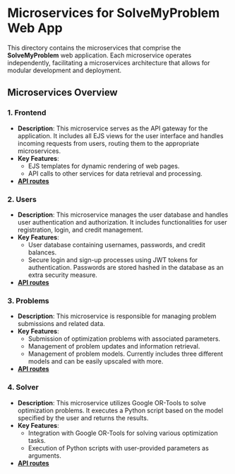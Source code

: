 # Microservices for SolveMyProblem Web App

This directory contains the microservices that comprise the **SolveMyProblem** web application. Each microservice operates independently, facilitating a microservices architecture that allows for modular development and deployment.

## Microservices Overview

### 1. Frontend
- **Description**: This microservice serves as the API gateway for the application. It includes all EJS views for the user interface and handles incoming requests from users, routing them to the appropriate microservices.
- **Key Features**:
  - EJS templates for dynamic rendering of web pages.
  - API calls to other services for data retrieval and processing.
- [**API routes**](https://github.com/ntua/saas2024-08/blob/main/API%20Documentation/Frontend_Service_API_Documentation.md)

### 2. Users
- **Description**: This microservice manages the user database and handles user authentication and authorization. It includes functionalities for user registration, login, and credit management.
- **Key Features**:
  - User database containing usernames, passwords, and credit balances.
  - Secure login and sign-up processes using JWT tokens for authentication. Passwords are stored hashed in the database as an extra security measure.
- [**API routes**](https://github.com/ntua/saas2024-08/blob/main/API%20Documentation/Users_Service_API_documentation.md)


### 3. Problems
- **Description**: This microservice is responsible for managing problem submissions and related data. 
- **Key Features**:
  - Submission of optimization problems with associated parameters.
  - Management of problem updates and information retrieval.
  - Management of problem models. Currently includes three different models and can be easily upscaled with more.
-  [**API routes**](https://github.com/ntua/saas2024-08/blob/main/API%20Documentation/Problems_Service_API_documentation.md)

### 4. Solver
- **Description**: This microservice utilizes Google OR-Tools to solve optimization problems. It executes a Python script based on the model specified by the user and returns the results.
- **Key Features**:
  - Integration with Google OR-Tools for solving various optimization tasks.
  - Execution of Python scripts with user-provided parameters as arguments.
- [**API routes**](https://github.com/ntua/saas2024-08/blob/main/API%20Documentation/Solver_Service_API_Documentation.md)
  

